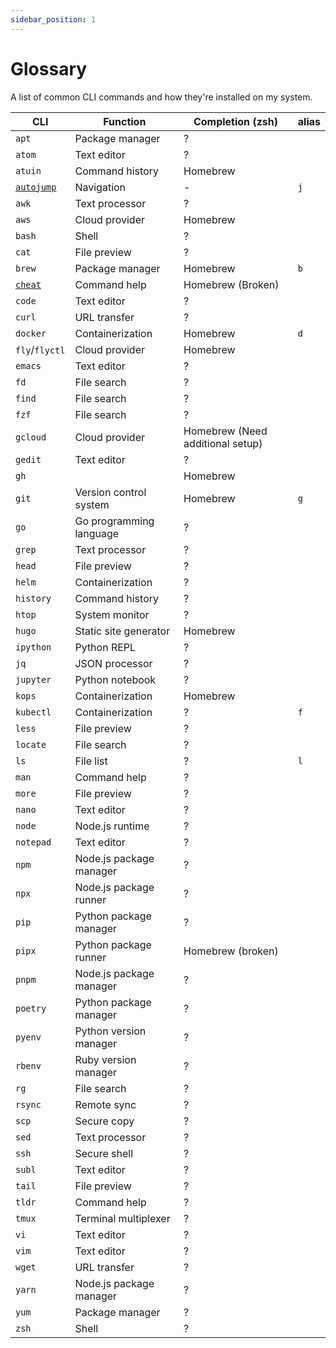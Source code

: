 ```yaml
---
sidebar_position: 1
---
```


# Glossary

A list of common CLI commands and how they're installed on my system.

| CLI                                             | Function                | Completion (zsh)                 | alias |
| ----------------------------------------------- | ----------------------- | -------------------------------- | ----- |
| `apt`                                           | Package manager         | ?                                |       |
| `atom`                                          | Text editor             | ?                                |       |
| `atuin`                                         | Command history         | Homebrew                         |       |
| [`autojump`](https://github.com/wting/autojump) | Navigation              | -                                | `j`   |
| `awk`                                           | Text processor          | ?                                |       |
| `aws`                                           | Cloud provider          | Homebrew                         |       |
| `bash`                                          | Shell                   | ?                                |       |
| `cat`                                           | File preview            | ?                                |       |
| `brew`                                          | Package manager         | Homebrew                         | `b`   |
| [`cheat`](https://github.com/cheat/cheat)       | Command help            | Homebrew (Broken)                |       |
| `code`                                          | Text editor             | ?                                |       |
| `curl`                                          | URL transfer            | ?                                |       |
| `docker`                                        | Containerization        | Homebrew                         | `d`   |
| `fly`/`flyctl`                                  | Cloud provider          | Homebrew                         |       |
| `emacs`                                         | Text editor             | ?                                |       |
| `fd`                                            | File search             | ?                                |       |
| `find`                                          | File search             | ?                                |       |
| `fzf`                                           | File search             | ?                                |       |
| `gcloud`                                        | Cloud provider          | Homebrew (Need additional setup) |       |
| `gedit`                                         | Text editor             | ?                                |       |
| `gh`                                            |                         | Homebrew                         |       |
| `git`                                           | Version control system  | Homebrew                         | `g`   |
| `go`                                            | Go programming language | ?                                |       |
| `grep`                                          | Text processor          | ?                                |       |
| `head`                                          | File preview            | ?                                |       |
| `helm`                                          | Containerization        | ?                                |       |
| `history`                                       | Command history         | ?                                |       |
| `htop`                                          | System monitor          | ?                                |       |
| `hugo`                                          | Static site generator   | Homebrew                         |       |
| `ipython`                                       | Python REPL             | ?                                |       |
| `jq`                                            | JSON processor          | ?                                |       |
| `jupyter`                                       | Python notebook         | ?                                |       |
| `kops`                                          | Containerization        | Homebrew                         |       |
| `kubectl`                                       | Containerization        | ?                                | `f`   |
| `less`                                          | File preview            | ?                                |       |
| `locate`                                        | File search             | ?                                |       |
| `ls`                                            | File list               | ?                                | `l`   |
| `man`                                           | Command help            | ?                                |       |
| `more`                                          | File preview            | ?                                |       |
| `nano`                                          | Text editor             | ?                                |       |
| `node`                                          | Node.js runtime         | ?                                |       |
| `notepad`                                       | Text editor             | ?                                |       |
| `npm`                                           | Node.js package manager | ?                                |       |
| `npx`                                           | Node.js package runner  | ?                                |       |
| `pip`                                           | Python package manager  | ?                                |       |
| `pipx`                                          | Python package runner   | Homebrew (broken)                |       |
| `pnpm`                                          | Node.js package manager | ?                                |       |
| `poetry`                                        | Python package manager  | ?                                |       |
| `pyenv`                                         | Python version manager  | ?                                |       |
| `rbenv`                                         | Ruby version manager    | ?                                |       |
| `rg`                                            | File search             | ?                                |       |
| `rsync`                                         | Remote sync             | ?                                |       |
| `scp`                                           | Secure copy             | ?                                |       |
| `sed`                                           | Text processor          | ?                                |       |
| `ssh`                                           | Secure shell            | ?                                |       |
| `subl`                                          | Text editor             | ?                                |       |
| `tail`                                          | File preview            | ?                                |       |
| `tldr`                                          | Command help            | ?                                |       |
| `tmux`                                          | Terminal multiplexer    | ?                                |       |
| `vi`                                            | Text editor             | ?                                |       |
| `vim`                                           | Text editor             | ?                                |       |
| `wget`                                          | URL transfer            | ?                                |       |
| `yarn`                                          | Node.js package manager | ?                                |       |
| `yum`                                           | Package manager         | ?                                |       |
| `zsh`                                           | Shell                   | ?                                |       |
